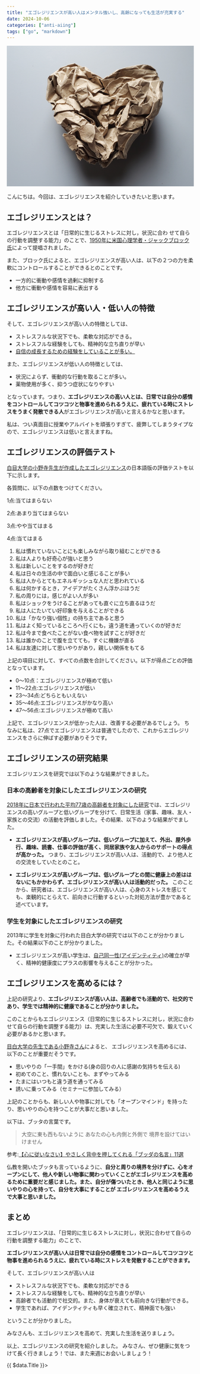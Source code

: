 ```yaml
---
title: "エゴレジリエンスが高い人はメンタル強いし、高齢になっても生活が充実する"
date: 2024-10-06
categories: ["anti-aiing"]
tags: ["go", "markdown"]
---
```


![This is a image](image.jpg)

こんにちは。今回は、エゴレジリエンスを紹介していきたいと思います。

## エゴレジリエンスとは？

エゴレジリエンスとは「日常的に生じるストレスに対し，状況に合わ
せて自らの行動を調整する能力」のことで、[1950年に米国心理学者・ジャックブロック氏](https://kodomo-manabi-labo.net/ego-resilience#:~:text=%E5%8A%9B%E3%80%8D%E3%81%A7%E3%81%99%E3%80%82-,%E7%B1%B3%E5%9B%BD%E3%81%AE%E5%BF%83%E7%90%86%E5%AD%A6%E8%80%85%E3%82%B8%E3%83%A3%E3%83%83%E3%82%AF%E3%83%BB%E3%83%96%E3%83%AD%E3%83%83%E3%82%AF%E6%B0%8F,-%E3%81%8C1950%E5%B9%B4)によって提唱されました。

また、ブロック氏によると、エゴレジリエンスが高い人は、以下の２つの力を柔軟にコントロールすることができるとのことです。

- 一方的に衝動や感情を過剰に抑制する
- 他方に衝動や感情を容易に表出する


## エゴレジリエンスが高い人・低い人の特徴

そして、エゴレジリエンスが高い人の特徴としては、

- ストレスフルな状況下でも、柔軟な対応ができる。
- ストレスフルな経験をしても、精神的な立ち直りが早い
- [自信の成長するための経験をしていることが多い。](https://www.researchgate.net/publication/222530864_Ego-control_and_ego-resiliency_Generalization_of_self-report_scales_based_on_personality_descriptions_from_acquaintances_clinicians_and_the_self)


また、エゴレジリエンスが低い人の特徴としては、

- 状況によらず、衝動的な行動を取ることが多い。
- 薬物使用が多く、抑うつ症状になりやすい

となっています。つまり、**エゴレジリエンスの高い人とは、日常では自分の感情をコントロールしてコツコツと物事を進められるうえに、疲れている時にストレスをうまく発散できる人**がエゴレジリエンスが高いと言えるかなと思います。

私は、つい真面目に授業やアルバイトを頑張りすぎて、疲弊してしまうタイプなので、エゴレジリエンスは低いと言えますね。


## エゴレジリエンスの評価テスト

[白目大学の小野寺先生が作成したエゴレジリエンス](https://www.jstage.jst.go.jp/article/personality/22/1/22_37/_pdf/-char/ja)の日本語版の評価テストを以下に示します。

各質問に、以下の点数をつけてください。

1点:当てはまらない

2点:あまり当てはまらない

3点:やや当てはまる

4点:当てはまる

1. 私は慣れていないことにも楽しみながら取り組むことができる
2. 私は人よりも好奇心が強いと思う
3. 私は新しいことをするのが好きだ
4. 私は日々の生活の中で面白いと感じることが多い
5. 私は人からとてもエネルギッシュな人だと思われている
6. 私は何かするとき，アイデアがたくさん浮かぶほうだ
7. 私の周りには，感じがよい人が多い
8. 私はショックをうけることがあっても直ぐに立ち直るほうだ
9. 私は人にたいてい好印象を与えることができる
10. 私は「かなり強い個性」の持ち主であると思う
11. 私はよく知っているところへ行くにも，違う道を通っていくのが好きだ
12. 私は今まで食べたことがない食べ物を試すことが好きだ
13. 私は誰かのことで腹を立てても，すぐに機嫌が直る
14. 私は友達に対して思いやりがあり，親しい関係をもてる

上記の項目に対して、すべての点数を合計してください。以下が得点ごとの評価となっています。

- 0～10点：エゴレジリエンスが極めて低い
- 11～22点:エゴレジリエンスが低い
- 23～34点:どちらともいえない
- 35～46点:エゴレジリエンスがかなり高い
- 47～56点:エゴレジリエンスが極めて高い


上記で、エゴレジリエンスが低かった人は、改善する必要があるでしょう。
ちなみに私は、27点でエゴレジリエンスは普通でしたので、これからエゴレジリエンスをさらに伸ばす必要がありそうです。



## エゴレジリエンスの研究結果

エゴレジリエンスを研究では以下のような結果ができました。


### 日本の高齢者を対象にしたエゴレジリエンスの研究

[2018年に日本で行われた平均77歳の高齢者を対象にした研究](https://www.jstage.jst.go.jp/article/rika/35/4/35_581/_pdf)では、エゴレジリエンスの高いグループと低いグループを分けて、日常生活（家事、趣味、友人・家族との交流）の活動を評価しました。その結果、以下のような結果がでました。

- **エゴレジリエンスが高いグループは、低いグループに加えて、外出、屋外歩行、趣味、読書、仕事の評価が高く、同居家族や友人からのサポートの得点が高かった。** つまり、エゴレジリエンスが高い人は、活動的で、より他人との交流をしていたとのこと。

-  **エゴレジリエンスが高いグループは、低いグループとの間に健康上の差ははないにもかかわらず、エゴレジリエンスが高い人は活動的だった。** このことから、研究者は、エゴレジリエンスが高い人は、心身のストレスを感じても、楽観的にとらえて、前向きに行動するといった対処方法が豊かであると述べています。

### 学生を対象にしたエゴレジリエンスの研究

2013年に学生を対象に行われた目白大学の研究では以下のことが分かりました。その結果以下のことが分かりました。

- エゴレジリエンスが高い学生は、[自己同一性(アイデンティティ)](https://psychoterm.jp/basic/personality/identity)の確立が早く、精神的健康度にプラスの影響を与えることが分かった。



## エゴレジリエンスを高めるには？

上記の研究より、**エゴレジリエンスが高い人は、高齢者でも活動的で、社交的であり、学生では精神的に健康であることが分かりました。**

このことからもエゴレジリエンス（日常的に生じるストレスに対し，状況に合わせて自らの行動を調整する能力）は、充実した生活に必要不可欠で、鍛えていく必要があるかと思います。

[目白大学の先生である小野寺さん](https://next.rikunabi.com/journal/20170130_m1/)によると、
エゴレジリエンスを高めるには、以下のことが重要だそうです。

- 思いやりの「一手間」をかける(身の回りの人に感謝の気持ちを伝える)
- 初めてのこと、慣れないことも、まずやってみる
- たまにはいつもと違う道を通ってみる
- 誘いに乗ってみる（セミナーに参加してみる）

上記のことからも、新しい人や物事に対しても「オープンマインド」を持ったり、思いやりの心を持つことが大事だと思いました。

以下は、ブッタの言葉です。

> 大空に東も西もないように
あなたの心も内側と外側で
境界を設けてはいけません

参考:[【心に従いなさい】やさしく背中を押してくれる「ブッダの名言」11選](https://tabi-labo.com/196345/quotes-buddha)

仏教を開いたブッタも言っているように、**自分と周りの境界を分けずに、心をオープンにして、他人や新しい物事に関わっていくことがエゴレジリエンスを高めるために重要だと感じました。また、自分が傷ついたとき、他人と同じように思いやりの心を持って、自分を大事にすることが エゴレジリエンスを高めるうえで大事と思いました。**


## まとめ

エゴレジリエンスは、「日常的に生じるストレスに対し，状況に合わせて自らの行動を調整する能力」のことで、

**エゴレジリエンスが高い人は日常では自分の感情をコントロールしてコツコツと物事を進められるうえに、疲れている時にストレスを発散することができます。**

そして、エゴレジリエンスが高い人は

- ストレスフルな状況下でも、柔軟な対応ができる
- ストレスフルな経験をしても、精神的な立ち直りが早い 
- 高齢者でも活動的で社交的。また、身体が衰えても前向きな行動ができる。
- 学生であれば、アイデンティティも早く確立されて、精神面でも強い

ということが分かりました。


みなさんも、エゴレジリエンスを高めて、充実した生活を送りましょう。

以上、エゴレジリエンスの研究を紹介しました。
みなさん、ぜひ健康に気をつけて長く行きましょう！では、また来週にお会いしましょう！
<div>
  {{ $data.Title }}>
</div>
